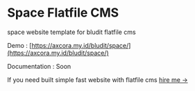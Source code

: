 # Space Flatfile CMS

space website template for bludit flatfile cms

Demo : [https://axcora.my.id/bludit/space/](https://axcora.my.id/bludit/space/) 

Documentation : Soon

If you need built simple fast website with flatfile cms [hire me →](https://www.fiverr.com/creativitas/design-your-website-with-phyton-django)

